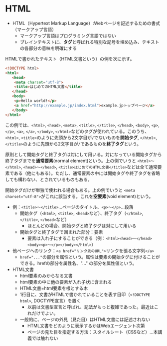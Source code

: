 # HTML

- HTML（Hypertext Markup Language）:Webページを記述するための書式（マークアップ言語）
  - マークアップ言語はプログラミング言語ではない
  - プレインテキストに、**タグ**と呼ばれる特別な記号を埋め込み、テキストの各部分の意味を明確にする

HTMLで書かれたテキスト（HTML文書という）の例を次に示す。

``` html
<!DOCTYPE html>
<html>
   <head>
    <meta charset="utf-8">
	<title>はじめてのHTML文書</title>
   </head>
   <body>
	<p>Hello world!</p>
	<a href="http://example.jp/index.html">example.jpトップページ</a>
   </body>
</html>
```

この例では、`<html>`, `<head>`, `<meta>`, `<title>`, `</title>`, `</head>`, `<body>`, `<p>`, `</p>`, `<a>`, `</a>`, `</body>`, `</html>`などのタグが使われている。このうち、`<html>`, `<title>`のように先頭から2文字目が`/`でないものを**開始タグ**, `</html>`, `</title>`のように先頭から2文字目が`/`であるものを**終了タグ**という。

原則として開始タグと終了タグは対にして用いる。対になっている開始タグから終了タグまでを**通常要素**(normal element)という。上の例でいうと `<html>〜</html>`, `<head>〜</head>`, `<title>はじめてのHTML文書</title>`などは全て通常要素である（他にもある）。ただし、通常要素の中には開始タグや終了タグを省略しても構わない、とされているものもある。

開始タグだけが単独で使われる場合もある。上の例でいうと `<meta charset="utf-8">`がこれに該当する。これを**空要素**(void element)という。

- 例：`<title>〜</title>`…ページのタイトル、`<p>〜</p>`…段落
  - 開始タグ（`<html>`, `<title>`, `<head>`など）、終了タグ（`</html>`, `</title>`, `</head>`など）
    - ほとんどの場合、開始タグと終了タグは対にして用いる
  - 開始タグと終了タグで囲まれた部分：要素
    - 要素は入れ子にすることができる（例：`<html><head>〜</head><body><p>〜</p></body></html>`）
- 他ページへのリンク：`<a href="リンク先のURL">`リンクを張る文字列`</a>`
  - `href="..."`の部分を属性という。属性は要素の開始タグに付けることができる。hrefの部分を属性名、"..." の部分を属性値という。
- HTML文書
  - html要素のみからなる文書
  - html要素の中に他の要素が入れ子状に含まれる
  - HTML文書=html要素を根とする木
  - 1行目に、文書がHTMLで書かれていることを表す目印（`<!DOCTYPE html>`, DOCTYPE宣言）を置く
    - 以前は文書型宣言と呼ばれ、記法がもっと複雑であった。最近はこれだけでよい。
  - 一般的に、ページの外見（見た目）はHTML文書には記述されない
    - HTML文書をどのように表示するかはWebエージェント次第
    - ページの見た目を指定する方法：スタイルシート（CSSなど）…本講義では触れない